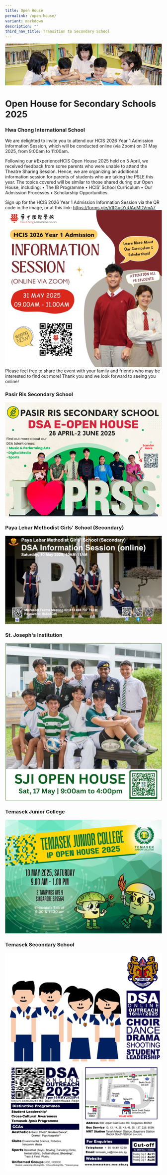 ```yaml
---
title: Open House
permalink: /open-house/
variant: markdown
description: ""
third_nav_title: Transition to Secondary School
---
```

![](/images/banner.gif)

Open House for Secondary Schools 2025
=====================================
### Hwa Chong International School

We are delighted to invite you to attend our HCIS 2026 Year 1 Admission Information Session, which will be conducted online (via Zoom) on 31 May 2025, from 9:00am to 11:00am.

Following our #ExperienceHCIS Open House 2025 held on 5 April, we received feedback from some parents who were unable to attend the Theatre Sharing Session. Hence, we are organizing an additional information session for parents of students who are taking the PSLE this year. The topics covered will be similar to those shared during our Open House, including:
• The IB Programme
• HCIS’ School Curriculum
• Our Admission Processes
• Scholarship Opportunities.

Sign up for the HCIS 2026 Year 1 Admission Information Session via the QR code in the image, or at this link: https://forms.gle/h1fGosYuUAcMDVmA7
![](/images/2026_HCIS_Y1_Admission_Info_Session.jpg)
Please feel free to share the event with your family and friends who may be interested to find out more! Thank you and we look forward to seeing you online!

### Pasir Ris Secondary School
![](/images/PRSS_e_Open_House_2025.png)

### Paya Lebar Methodist Girls' School (Secondary)
![](/images/PLMGSS_Open_House.jpg)

### St. Joseph's Institution
![](/images/SJI_Open_house_2025.jpg)

### Temasek Junior College
![](/images/TJC_IP_Open_House__10_May_.png)

### Temasek Secondary School
![](/images/TMS_2025_DSA_Online_Outreach_Page_1.png)
![](/images/TMS_2025_DSA_Online_Outreach_Page_2.png)